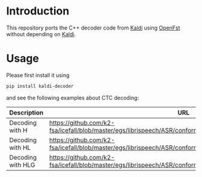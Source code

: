 # Introduction

This repository ports the C++ decoder code from [Kaldi][Kaldi]
using [OpenFst][OpenFst] without depending on [Kaldi][Kaldi].

# Usage

Please first install it using

```bash
pip install kaldi-decoder
```

and see the following examples about CTC decoding:

|Description| URL|
|---|---|
|Decoding with H|https://github.com/k2-fsa/icefall/blob/master/egs/librispeech/ASR/conformer_ctc/jit_pretrained_decode_with_H.py|
|Decoding with HL|https://github.com/k2-fsa/icefall/blob/master/egs/librispeech/ASR/conformer_ctc/jit_pretrained_decode_with_HL.py|
|Decoding with HLG|https://github.com/k2-fsa/icefall/blob/master/egs/librispeech/ASR/conformer_ctc/jit_pretrained_decode_with_HLG.py|

[Kaldi]: https://github.com/kaldi-asr/kaldi
[OpenFst]: https://www.openfst.org/

